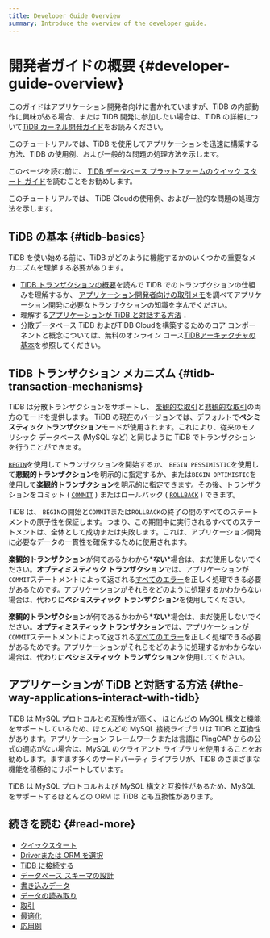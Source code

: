 ```yaml
---
title: Developer Guide Overview
summary: Introduce the overview of the developer guide.
---
```


# 開発者ガイドの概要 {#developer-guide-overview}

このガイドはアプリケーション開発者向けに書かれていますが、TiDB の内部動作に興味がある場合、または TiDB 開発に参加したい場合は、TiDB の詳細について[TiDB カーネル開発ガイド](https://pingcap.github.io/tidb-dev-guide/)をお読みください。

<CustomContent platform="tidb">

このチュートリアルでは、TiDB を使用してアプリケーションを迅速に構築する方法、TiDB の使用例、および一般的な問題の処理方法を示します。

このページを読む前に、 [TiDB データベース プラットフォームのクイック スタート ガイド](/quick-start-with-tidb.md)を読むことをお勧めします。

</CustomContent>

<CustomContent platform="tidb-cloud">

このチュートリアルでは、 TiDB Cloudの使用例、および一般的な問題の処理方法を示します。

</CustomContent>

## TiDB の基本 {#tidb-basics}

TiDB を使い始める前に、TiDB がどのように機能するかのいくつかの重要なメカニズムを理解する必要があります。

-   [TiDB トランザクションの概要](/transaction-overview.md)を読んで TiDB でのトランザクションの仕組みを理解するか、 [アプリケーション開発者向けの取引メモ](/develop/dev-guide-transaction-overview.md)を調べてアプリケーション開発に必要なトランザクションの知識を学んでください。
-   理解する[アプリケーションが TiDB と対話する方法](#the-way-applications-interact-with-tidb) ．
-   分散データベース TiDB およびTiDB Cloudを構築するためのコア コンポーネントと概念については、無料のオンライン コース[TiDBアーキテクチャの基本](https://freeclasses.edu.pingcap.com/catalog/info/id:203/?utm_source=docs-dev-guide)を参照してください。

## TiDB トランザクション メカニズム {#tidb-transaction-mechanisms}

TiDB は分散トランザクションをサポートし、 [楽観的な取引](/optimistic-transaction.md)と[悲観的な取引](/pessimistic-transaction.md)の両方のモードを提供します。 TiDB の現在のバージョンでは、デフォルトで**ペシミスティック トランザクション**モードが使用されます。これにより、従来のモノリシック データベース (MySQL など) と同じように TiDB でトランザクションを行うことができます。

[`BEGIN`](/sql-statements/sql-statement-begin.md)を使用してトランザクションを開始するか、 `BEGIN PESSIMISTIC`を使用して**悲観的トランザクション**を明示的に指定するか、または`BEGIN OPTIMISTIC`を使用して<strong>楽観的トランザクション</strong>を明示的に指定できます。その後、トランザクションをコミット ( [`COMMIT`](/sql-statements/sql-statement-commit.md) ) またはロールバック ( [`ROLLBACK`](/sql-statements/sql-statement-rollback.md) ) できます。

TiDB は、 `BEGIN`の開始と`COMMIT`または`ROLLBACK`の終了の間のすべてのステートメントの原子性を保証します。つまり、この期間中に実行されるすべてのステートメントは、全体として成功または失敗します。これは、アプリケーション開発に必要なデータの一貫性を確保するために使用されます。

<CustomContent platform="tidb">

**楽観的トランザクション**が何であるかわから*<strong>ない</strong>*場合は、まだ使用しないでください。<strong>オプティミスティック トランザクション</strong>では、アプリケーションが`COMMIT`ステートメントによって返される[すべてのエラー](/error-codes.md)を正しく処理できる必要があるためです。アプリケーションがそれらをどのように処理するかわからない場合は、代わりに<strong>ペシミスティック トランザクション</strong>を使用してください。

</CustomContent>

<CustomContent platform="tidb-cloud">

**楽観的トランザクション**が何であるかわから*<strong>ない</strong>*場合は、まだ使用しないでください。<strong>オプティミスティック トランザクション</strong>では、アプリケーションが`COMMIT`ステートメントによって返される[すべてのエラー](https://docs.pingcap.com/tidb/stable/error-codes)を正しく処理できる必要があるためです。アプリケーションがそれらをどのように処理するかわからない場合は、代わりに<strong>ペシミスティック トランザクション</strong>を使用してください。

</CustomContent>

## アプリケーションが TiDB と対話する方法 {#the-way-applications-interact-with-tidb}

TiDB は MySQL プロトコルとの互換性が高く、 [ほとんどの MySQL 構文と機能](/mysql-compatibility.md)をサポートしているため、ほとんどの MySQL 接続ライブラリは TiDB と互換性があります。アプリケーション フレームワークまたは言語に PingCAP からの公式の適応がない場合は、MySQL のクライアント ライブラリを使用することをお勧めします。ますます多くのサードパーティ ライブラリが、TiDB のさまざまな機能を積極的にサポートしています。

TiDB は MySQL プロトコルおよび MySQL 構文と互換性があるため、MySQL をサポートするほとんどの ORM は TiDB とも互換性があります。

## 続きを読む {#read-more}

-   [クイックスタート](/develop/dev-guide-build-cluster-in-cloud.md)
-   [Driverまたは ORM を選択](/develop/dev-guide-choose-driver-or-orm.md)
-   [TiDB に接続する](/develop/dev-guide-connect-to-tidb.md)
-   [データベース スキーマの設計](/develop/dev-guide-schema-design-overview.md)
-   [書き込みデータ](/develop/dev-guide-insert-data.md)
-   [データの読み取り](/develop/dev-guide-get-data-from-single-table.md)
-   [取引](/develop/dev-guide-transaction-overview.md)
-   [最適化](/develop/dev-guide-optimize-sql-overview.md)
-   [応用例](/develop/dev-guide-sample-application-spring-boot.md)

